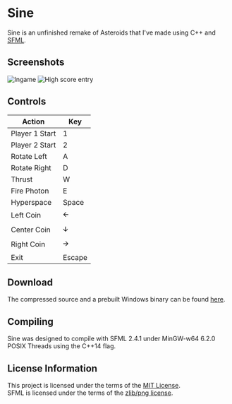﻿# Sine
Sine is an unfinished remake of Asteroids that I've made using C++ and [SFML](https://github.com/SFML/SFML).

## Screenshots
![Ingame](https://i.imgur.com/k80rmf8.png "Ingame")
![High score entry](https://i.imgur.com/7eyNO8z.png "High score entry")

## Controls
| Action         | Key    |
| -------------- | ------ |
| Player 1 Start | 1      |
| Player 2 Start | 2      |
| Rotate Left    | A      |
| Rotate Right   | D      |
| Thrust         | W      |
| Fire Photon    | E      |
| Hyperspace     | Space  |
| Left Coin      | 🡨      |
| Center Coin    | 🡫      |
| Right Coin     | 🡪      |
| Exit           | Escape |

## Download
The compressed source and a prebuilt Windows binary can be found [here](https://github.com/slx7R4GDZM/Sine/releases).

## Compiling
Sine was designed to compile with SFML 2.4.1 under MinGW-w64 6.2.0 POSIX Threads using the C++14 flag.

## License Information
This project is licensed under the terms of the [MIT License](License.txt).  
SFML is licensed under the terms of the [zlib/png license](http://www.sfml-dev.org/license.php).
